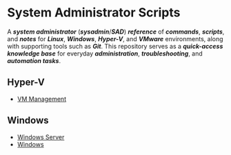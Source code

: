 # System Administrator Scripts

A **_system administrator_** (**_sysadmin_**/**_SAD_**) **_reference_** of **_commands_**, **_scripts_**, and **_notes_** for **_Linux_**, **_Windows_**, **_Hyper-V_**, and **_VMware_** environments, along with supporting tools such as **_Git_**. This repository serves as a **_quick-access knowledge base_** for everyday **_administration_**, **_troubleshooting_**, and **_automation tasks_**.

## Hyper-V

-   [VM Management](Hyper-V/vm-management.ps1)

## Windows

-   [Windows Server](Windows/windows-server.md)
-   [Windows](Windows/windows.md)